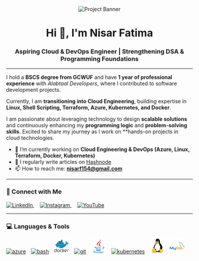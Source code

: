<p align="center">
  <img src="https://media.licdn.com/dms/image/v2/D4D16AQHzyY72228jZg/profile-displaybackgroundimage-shrink_350_1400/profile-displaybackgroundimage-shrink_350_1400/0/1689955200390?e=1759363200&v=beta&t=319YozJGx091XRV12HK1moUte1qHxoJLVjDwcakzpCk" alt="Project Banner" width="900">
</p>
<h1 align="center">Hi 👋, I'm Nisar Fatima</h1>
<h3 align="center">Aspiring Cloud & DevOps Engineer | Strengthening DSA & Programming Foundations</h3>

---
I hold a **BSCS degree from GCWUF** and have **1 year of professional experience** with *Alabtaal Developers*, where I contributed to software development projects.  

Currently, I am **transitioning into Cloud Engineering**, building expertise in **Linux, Shell Scripting, Terraform, Azure, Kubernetes, and Docker**.  

I am passionate about leveraging technology to design **scalable solutions** and continuously enhancing my **programming logic** and **problem-solving skills**. Excited to share my journey as I work on **hands-on projects in cloud technologies.

- 🔭 I’m currently working on **Cloud Engineering & DevOps (Azure, Linux, Terraform, Docker, Kubernetes)**  
- 📝 I regularly write articles on [Hashnode](https://hashnode.com/@nisarfatima)  
- 📫 How to reach me: **nisarf154@gmail.com**  

---

### 🔗 Connect with Me
<p align="left">
  <a href="https://linkedin.com/in/nisar-fatima" target="_blank" style="margin-right:15px;">
    <img align="center" src="https://raw.githubusercontent.com/rahuldkjain/github-profile-readme-generator/master/src/images/icons/Social/linked-in-alt.svg" alt="LinkedIn" height="30" width="40" />
  </a>
  <a href="https://instagram.com/learn__n__burn" target="_blank" style="margin-right:15px;">
    <img align="center" src="https://raw.githubusercontent.com/rahuldkjain/github-profile-readme-generator/master/src/images/icons/Social/instagram.svg" alt="Instagram" height="30" width="40" />
  </a>
  <a href="https://www.youtube.com/c/learn_n_burn" target="_blank">
    <img align="center" src="https://raw.githubusercontent.com/rahuldkjain/github-profile-readme-generator/master/src/images/icons/Social/youtube.svg" alt="YouTube" height="30" width="40" />
  </a>
</p>

---

### 💻 Languages & Tools
<p align="left">
  <a href="https://azure.microsoft.com/en-in/" target="_blank" style="margin-right:10px;"><img src="https://www.vectorlogo.zone/logos/microsoft_azure/microsoft_azure-icon.svg" alt="azure" width="40" height="40"/></a>
  <a href="https://www.gnu.org/software/bash/" target="_blank" style="margin-right:10px;"><img src="https://www.vectorlogo.zone/logos/gnu_bash/gnu_bash-icon.svg" alt="bash" width="40" height="40"/></a>
  <a href="https://www.docker.com/" target="_blank" style="margin-right:10px;"><img src="https://raw.githubusercontent.com/devicons/devicon/master/icons/docker/docker-original-wordmark.svg" alt="docker" width="40" height="40"/></a>
  <a href="https://git-scm.com/" target="_blank" style="margin-right:10px;"><img src="https://www.vectorlogo.zone/logos/git-scm/git-scm-icon.svg" alt="git" width="40" height="40"/></a>
  <a href="https://www.java.com" target="_blank" style="margin-right:10px;"><img src="https://raw.githubusercontent.com/devicons/devicon/master/icons/java/java-original.svg" alt="java" width="40" height="40"/></a>
  <a href="https://kubernetes.io" target="_blank" style="margin-right:10px;"><img src="https://www.vectorlogo.zone/logos/kubernetes/kubernetes-icon.svg" alt="kubernetes" width="40" height="40"/></a>
  <a href="https://www.linux.org/" target="_blank" style="margin-right:10px;"><img src="https://raw.githubusercontent.com/devicons/devicon/master/icons/linux/linux-original.svg" alt="linux" width="40" height="40"/></a>
  <a href="https://www.mysql.com/" target="_blank"><img src="https://raw.githubusercontent.com/devicons/devicon/master/icons/mysql/mysql-original-wordmark.svg" alt="mysql" width="40" height="40"/></a>
</p>




